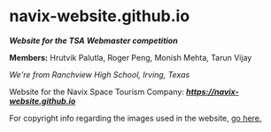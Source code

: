 # **navix-website.github.io**
***Website for the TSA Webmaster competition***

**Members:** Hrutvik Palutla, Roger Peng, Monish Mehta, Tarun Vijay 

*We're from Ranchview High School, Irving, Texas*

Website for the Navix Space Tourism Company: ***https://navix-website.github.io***

For copyright info regarding the images used in the website, [go here.](https://navix-website.github.io/about.html#about_attribution) 
